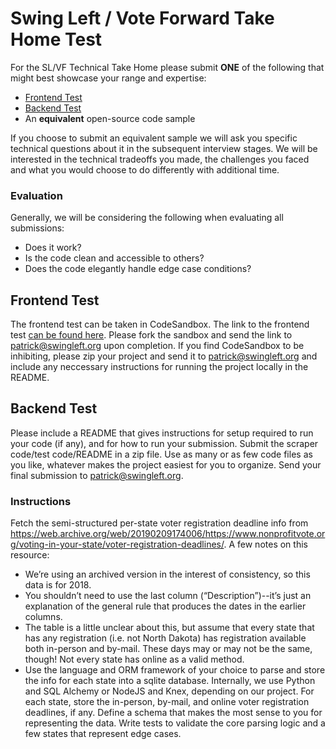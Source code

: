# Swing Left / Vote Forward Take Home Test

For the SL/VF Technical Take Home please submit **ONE** of the following that might best showcase your range and expertise:

- [Frontend Test](https://codesandbox.io/s/swing-left-vote-forward-frontend-take-home-test-zkhz7?file=/README.md)
- [Backend Test](#backend-test)
- An **equivalent** open-source code sample

If you choose to submit an equivalent sample we will ask you specific technical questions about it in the subsequent interview stages. We will be interested in the technical tradeoffs you made, the challenges you faced and what you would choose to do differently with additional time.

### Evaluation

Generally, we will be considering the following when evaluating all submissions:

- Does it work?
- Is the code clean and accessible to others?
- Does the code elegantly handle edge case conditions?

## Frontend Test

The frontend test can be taken in CodeSandbox. The link to the frontend test [can be found here](https://codesandbox.io/s/swing-left-vote-forward-frontend-take-home-test-zkhz7?file=/README.md). Please fork the sandbox and send the link to [patrick@swingleft.org](mailto:patrick@swingleft.org) upon completion. If you find CodeSandbox to be inhibiting, please zip your project and send it to [patrick@swingleft.org](mailto:patrick@swingleft.org) and include any neccessary instructions for running the project locally in the README.

## Backend Test

Please include a README that gives instructions for setup required to run your code (if any), and for how to run your submission. Submit the scraper code/test code/README in a zip file. Use as many or as few code files as you like, whatever makes the project easiest for you to organize. Send your final submission to [patrick@swingleft.org](mailto:patrick@swingleft.org).

### Instructions

Fetch the semi-structured per-state voter registration deadline info from https://web.archive.org/web/20190209174006/https://www.nonprofitvote.org/voting-in-your-state/voter-registration-deadlines/. A few notes on this resource:

- We’re using an archived version in the interest of consistency, so this data is for 2018.
- You shouldn’t need to use the last column (“Description”)--it’s just an explanation of the general rule that produces the dates in the earlier columns.
- The table is a little unclear about this, but assume that every state that has any registration (i.e. not North Dakota) has registration available both in-person and by-mail. These days may or may not be the same, though! Not every state has online as a valid method.
- Use the language and ORM framework of your choice to parse and store the info for each state into a sqlite database. Internally, we use Python and SQL Alchemy or NodeJS and Knex, depending on our project.
  For each state, store the in-person, by-mail, and online voter registration deadlines, if any.
  Define a schema that makes the most sense to you for representing the data.
  Write tests to validate the core parsing logic and a few states that represent edge cases.
